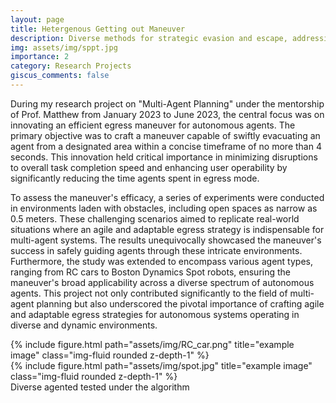 ```yaml
---
layout: page
title: Hetergenous Getting out Maneuver
description: Diverse methods for strategic evasion and escape, addressing varying challenging environments.
img: assets/img/sppt.jpg
importance: 2
category: Research Projects
giscus_comments: false
---
```



<!-- My research project on "Multi-Agent Planning" under the guidance of Prof. Matthew from January 2023 to June 2023, is focused on developing a novel and efficient egress maneuver for autonomous agents. The primary objective was to design a maneuver that would ensure an agent's swift evacuation from a designated area, taking no more than 4 seconds to complete. This innovation was crucial in minimizing disruptions to the overall task completion speed and enhancing the user's ease of operation, as it significantly reduced the time agents spent in egress mode.

To test the maneuver's effectiveness, experiments were conducted in environments filled with obstacles, including open spaces as narrow as 0.5 meters. These challenging scenarios aimed to replicate real-world situations where an agile and adaptable egress strategy is vital for multi-agent systems. The results demonstrated the maneuver's success in safely guiding agents through these complex environments. Additionally, the study was extended to encompass various agent types, from RC cars to Boston Dynamics Spot robots, ensuring the maneuver's applicability across a diverse range of autonomous agents. This project not only contributed to the field of multi-agent planning but also underscored the importance of creating agile and adaptable egress strategies for autonomous systems in diverse and dynamic environments. -->


During my research project on "Multi-Agent Planning" under the mentorship of Prof. Matthew from January 2023 to June 2023, the central focus was on innovating an efficient egress maneuver for autonomous agents. The primary objective was to craft a maneuver capable of swiftly evacuating an agent from a designated area within a concise timeframe of no more than 4 seconds. This innovation held critical importance in minimizing disruptions to overall task completion speed and enhancing user operability by significantly reducing the time agents spent in egress mode.

To assess the maneuver's efficacy, a series of experiments were conducted in environments laden with obstacles, including open spaces as narrow as 0.5 meters. These challenging scenarios aimed to replicate real-world situations where an agile and adaptable egress strategy is indispensable for multi-agent systems. The results unequivocally showcased the maneuver's success in safely guiding agents through these intricate environments. Furthermore, the study was extended to encompass various agent types, ranging from RC cars to Boston Dynamics Spot robots, ensuring the maneuver's broad applicability across a diverse spectrum of autonomous agents. This project not only contributed significantly to the field of multi-agent planning but also underscored the pivotal importance of crafting agile and adaptable egress strategies for autonomous systems operating in diverse and dynamic environments.


<div class="row justify-content-sm-center">
    <div class="col-sm mt-3 mt-md-0">
        {% include figure.html path="assets/img/RC_car.png"  title="example image" class="img-fluid rounded z-depth-1" %}
    </div>
     <div class="col-sm mt-3 mt-md-0">
        {% include figure.html path="assets/img/spot.jpg" title="example image" class="img-fluid rounded z-depth-1"  %}
    </div>
</div> 
<div class="caption">
    Diverse agented tested under the algorithm
</div>
